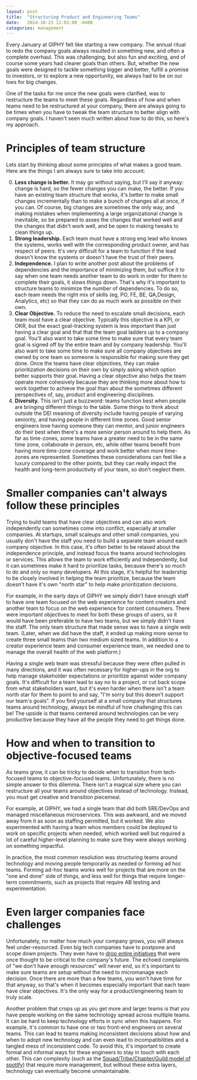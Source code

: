 ```yaml
---
layout: post
title:  "Structuring Product and Engineering Teams"
date:   2024-10-23 12:01:00 -0400
categories: management
---
```


Every January at GIPHY felt like starting a new company. The annual ritual to redo the company goals always resulted in something new, and often a complete overhaul. This was challenging, but also fun and exciting, and of course some years had clearer goals than others. But, whether the new goals were designed to tackle something bigger and better, fulfill a promise to investors, or to explore a new opportunity, we always had to be on our toes for big changes.

One of the tasks for me once the new goals were clarified, was to restructure the teams to meet these goals. Regardless of how and when teams need to be restructured at your company, there are always going to be times when you have to tweak the team structure to better align with company goals. I haven't seen much written about how to do this, so here's my approach.

# Principles of team structure

Lets start by thinking about some principles of what makes a good team. Here are the things I am always sure to take into account:

0. **Less change is better.** It may go without saying, but I'll say it anyway: change is hard, so the fewer changes you can make, the better. If you have an existing team structure that works, it's better to make small changes incrementally than to make a bunch of changes all at once, if you can. Of course, big changes are sometimes the only way, and making mistakes when implementing a large organizational change is inevitable, so be prepared to asses the changes that worked well and the changes that didn't work well, and be open to making tweaks to clean things up.
1. **Strong leadership.** Each team must have a strong eng lead who knows the systems, works well with the corresponding product owner, and has respect of peers. It's very difficult for a team to function if the lead doesn't know the systems or doesn't have the trust of their peers.
2. **Independence.** I plan to write another post about the problems of dependencies and the importance of minimizing them, but suffice it to say when one team needs another team to do work in order for them to complete their goals, it slows things down. That's why it's important to structure teams to minimize the number of dependencies. To do so, each team needs the right mix of skills (eg, PO, FE, BE, QA,Design, Analytics, etc) so that they can do as much work as possible on their own.
3. **Clear Objective.** To reduce the need to escalate small decisions, each team must have a clear objective. Typically this objective is a KPI, or OKR, but the exact goal-tracking system is less important than just having a clear goal and that that the team goal ladders up to a company goal. You'll also want to take some time to make sure that every team goal is signed off by the entire team and by company leadership. You'll also want to take some time to make sure all company objectives are owned by one team so someone is responsible for making sure they get done. Once the teams have clear objectives, they can make prioritization decisions on their own by simply asking which option better supports their goal. Having a clear objective also helps the team operate more cohesively because they are thinking more about how to work together to achieve the goal than about the sometimes different perspectives of, say, product and engineering disciplines.
4. **Diversity.** This isn't just a buzzword: teams function best when people are bringing different things to the table. Some things to think about outside the DEI meaning of diversity include having people of varying seniority, and having people in different time zones. Good senior engineers love having someone they can mentor, and junior engineers do their best when there's a more senior person around to help them. As far as time-zones, some teams have a greater need to be in the same time zone, collaborate in person, etc, while other teams benefit from having more time-zone coverage and work better when more time-zones are represented. Sometimes these considerations can feel like a luxury compared to the other points, but they can really impact the health and long-term productivity of your team, so don't neglect them.

# Smaller companies can't always follow these principles

Trying to build teams that have clear objectives and can also work independently can sometimes come into conflict, especially at smaller companies. At startups, small scaleups and other small companies, you usually don't have the staff you need to build a separate team around each company objective. In this case, it's often better to be relaxed about the independence principle, and instead focus the teams around technologies or services. This allows the team to work efficiently and independently, but it can sometimes make it hard to prioritize tasks, because there's so much to do and only so many developers. At this stage, it's helpful for leadership to be closely involved in helping the team prioritize, because the team doesn't have it's own "north star" to help make prioritization decisions.

For example, in the early days of GIPHY we simply didn't have enough staff to have one team focused on the web experience for content creators and another team to focus on the web experience for content consumers. There were important objectives to meet for both these groups of users, so it would have been preferable to have two teams, but we simply didn't have the staff. The only team structure that made sense was to have a single web team. (Later, when we did have the staff, it ended up making more sense to create three small teams than two medium sized teams. In addition to a creator experience team and consumer experience team, we needed one to manage the overall health of the web platform.)

Having a single web team was stressful because they were often pulled in many directions, and it was often necessary for higher-ups in the org to help manage stakeholder expectations or prioritize against wider company goals. It's difficult for a team lead to say no to a project, or cut back scope from what stakeholders want, but it's even harder when there isn't a team north star for them to point to and say, "I'm sorry but this doesn't support our team's goals". If you find yourself at a small company that structures teams around technology, always be mindful of how challenging this can be! The upside is that teams centered around technologies can be very productive because they have all the people they need to get things done.

# How and when to transition to objective-focused teams

As teams grow, it can be tricky to decide when to transition from tech-focused teams to objective-focused teams. Unfortunately, there is no simple answer to this dilemma. There isn't a magical size where you can restructure all your teams around objectives instead of technology. Instead, you must get creative and transition piecemeal.

For example, at GIPHY, we had a single team that did both SRE/DevOps and managed miscellaneous microservices. This was awkward, and we moved away from it as soon as staffing permitted, but it worked. We also experimented with having a team whos members could be deployed to work on specific projects when needed, which worked well but required a lot of careful higher-level planning to make sure they were always working on something impactful.

In practice, the most common resolution was structuring teams around technology and moving people temporarily as needed or forming ad hoc teams. Forming ad-hoc teams works well for projects that are more on the "one and done" side of things, and less well for things that require longer-term commitments, such as projects that require AB testing and experimentation.

# Even larger companies face challenges

Unfortunately, no matter how much your company grows, you will always feel under-resourced. Even big tech companies have to postpone and scope down projects. They even have to [drop entire initiatives](https://www.theverge.com/2019/4/2/18290637/google-plus-shutdown-consumer-personal-account-delete) that were once thought to be critical to the company's future. The echoed complaints of "we don't have enough resources" will never end, so it's important to make sure teams are setup without the need to micromanage each decision. Once there are more than a few teams, you won't have time for that anyway, so that's when it becomes especially important that each team have clear objectives. It's the only way for a product/engineering team to truly scale.

Another problem that crops up as you get more and larger teams is that you have people working on the same technology spread across multiple teams. It can be hard to keep technology efforts in sync when this happens. For example, it's common to have one or two front-end engineers on several teams. This can lead to teams making inconsistent decisions about how and when to adopt new technology and can even lead to incompatibilities and a tangled mess of inconsistent code. To avoid this, it's important to create formal and informal ways for these engineers to stay in touch with each other. This can complexity (such as the [Squad/Tribe/Chapter/Guild model of spotify](https://blog.crisp.se/wp-content/uploads/2012/11/SpotifyScaling.pdf)) that require more management, but without these extra layers, technology can eventually become unmaintainable.